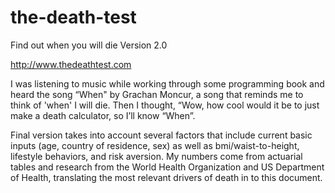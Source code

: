 # the-death-test
Find out when you will die
Version 2.0

http://www.thedeathtest.com


I was listening to music while working through some programming book
and heard the song “When" by Grachan Moncur, a song that reminds me to think
of 'when' I will die.  Then I thought, “Wow, how cool would it be to just make a death
calculator, so I’ll know “When”.

Final version takes into account several factors that include current basic inputs (age, country of residence, sex) as well as bmi/waist-to-height, lifestyle behaviors, and risk aversion.  My numbers come from actuarial tables and research from the World Health Organization and US Department of Health, translating the most relevant drivers of death in to this document.  
